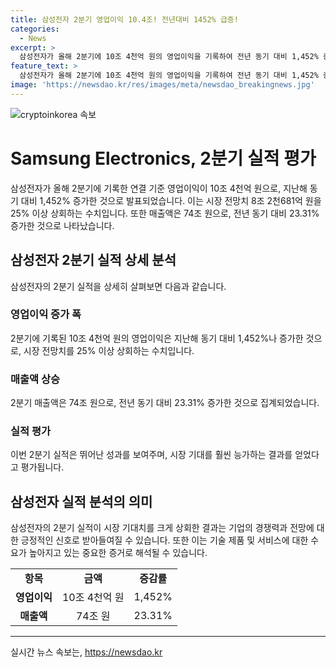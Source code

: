 ```yaml
---
title: 삼성전자 2분기 영업이익 10.4조! 전년대비 1452% 급증!
categories:
  - News
excerpt: >
  삼성전자가 올해 2분기에 10조 4천억 원의 영업이익을 기록하여 전년 동기 대비 1,452% 증가했다고 밝혔습니다. 이는 시장 전망치를 25% 이상 상회하는 수치이며 매출도 23.31% 증가한 74조 원을 기록했습니다.
feature_text: >
  삼성전자가 올해 2분기에 10조 4천억 원의 영업이익을 기록하여 전년 동기 대비 1,452% 증가했다고 밝혔습니다. 이는 시장 전망치를 25% 이상 상회하는 수치이며 매출도 23.31% 증가한 74조 원을 기록했습니다.
image: 'https://newsdao.kr/res/images/meta/newsdao_breakingnews.jpg'
---
```


<p><img src="https://newsdao.kr/res/images/meta/newsdao_breakingnews.jpg" alt="cryptoinkorea 속보" /></p>

<h1>Samsung Electronics, 2분기 실적 평가</h1>

<p data-ke-size="size16">삼성전자가 올해 2분기에 기록한 연결 기준 영업이익이 10조 4천억 원으로, 지난해 동기 대비 1,452% 증가한 것으로 발표되었습니다. 이는 시장 전망치 8조 2천681억 원을 25% 이상 상회하는 수치입니다. 또한 매출액은 74조 원으로, 전년 동기 대비 23.31% 증가한 것으로 나타났습니다.</p>

<h2 data-ke-size="size26">삼성전자 2분기 실적 상세 분석</h2>

<p data-ke-size="size16">삼성전자의 2분기 실적을 상세히 살펴보면 다음과 같습니다.</p>

<h3>영업이익 증가 폭</h3>

<p data-ke-size="size16">2분기에 기록된 10조 4천억 원의 영업이익은 지난해 동기 대비 1,452%나 증가한 것으로, 시장 전망치를 25% 이상 상회하는 수치입니다.</p>

<h3>매출액 상승</h3>

<p data-ke-size="size16">2분기 매출액은 74조 원으로, 전년 동기 대비 23.31% 증가한 것으로 집계되었습니다.</p>

<h3>실적 평가</h3>

<p data-ke-size="size16">이번 2분기 실적은 뛰어난 성과를 보여주며, 시장 기대를 훨씬 능가하는 결과를 얻었다고 평가됩니다.</p>

<h2 data-ke-size="size26">삼성전자 실적 분석의 의미</h2>

<p data-ke-size="size16">삼성전자의 2분기 실적이 시장 기대치를 크게 상회한 결과는 기업의 경쟁력과 전망에 대한 긍정적인 신호로 받아들여질 수 있습니다. 또한 이는 기술 제품 및 서비스에 대한 수요가 높아지고 있는 중요한 증거로 해석될 수 있습니다.</p>

<table>
    <tr>
        <td style="text-align: center; height: 17px;"><b>항목</b></td>
        <td style="text-align: center; height: 17px;"><b>금액</b></td>
        <td style="text-align: center; height: 17px;"><b>증감률</b></td>
    </tr>
    <tr>
        <td style="text-align: center; height: 17px;"><b>영업이익</b></td>
        <td style="text-align: center; height: 17px;">10조 4천억 원</td>
        <td style="text-align: center; height: 17px;">1,452%</td>
    </tr>
    <tr>
        <td style="text-align: center; height: 17px;"><b>매출액</b></td>
        <td style="text-align: center; height: 17px;">74조 원</td>
        <td style="text-align: center; height: 17px;">23.31%</td>
    </tr>
</table>

<p><hr></p>
실시간 뉴스 속보는, <a href="https://newsdao.kr" rel="dofollow">https://newsdao.kr</a>


